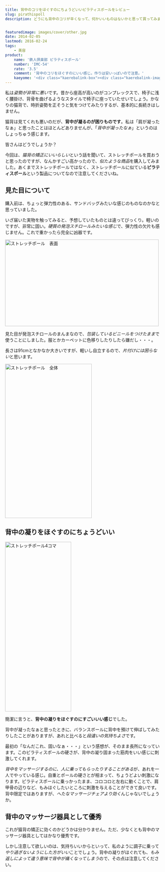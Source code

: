 ```yaml
---
title: 背中のコリをほぐすのにちょうどいいピラティスポールをレビュー
slug: pirathispoll
description: どうにも背中のコリが辛くなって、何かいいものはないかと思って買ってみました。値段相応に安っぽい外見で、単なる固い発泡スチロールの円柱という感じです。少なくとも背中のコリをほぐすのにちょうどよく、下手なマッサージチェアより効くかもしれません。


featuredimage: images/cover/other.jpg
date: 2014-02-05
lastmod: 2016-02-24
tags: 
    - 美容
product:
    name: '鉄人倶楽部 ピラティスポール'
    number: 'IMC-54'
    rate: '3.5'
    comment: '背中のコリをほぐすのにいい感じ。作りは安いっぽいので注意。'
    kaeyome: '<div class="kaerebalink-box"><div class="kaerebalink-image"><a href="http://www.amazon.co.jp/exec/obidos/ASIN/B008XVFMWE/illusionspace-22/ref=nosim/" rel="nofollow" target="_blank"><img src="http://ecx.images-amazon.com/images/I/311zOxmajNL._SL160_.jpg" style="border: none;" /></a></div><div class="kaerebalink-info"><div class="kaerebalink-name"><a href="http://www.amazon.co.jp/exec/obidos/ASIN/B008XVFMWE/illusionspace-22/ref=nosim/" rel="nofollow" target="_blank">鉄人倶楽部(IRONMAN・CLUB) ピラティスポール IMC-54</a><div class="kaerebalink-powered-date">posted with <a href="http://kaereba.com" rel="nofollow" target="_blank">カエレバ</a></div></div><div class="kaerebalink-detail"> カワセ(KAWASE) 2012-12-12    </div><div class="kaerebalink-link1"><div class="shoplinkamazon"><a href="http://www.amazon.co.jp/gp/search?keywords=IMC-54&__mk_ja_JP=%83J%83%5E%83J%83i&tag=illusionspace-22" rel="nofollow" target="_blank" title="アマゾン" >Amazonで購入</a></div><div class="shoplinkrakuten"><a href="http://hb.afl.rakuten.co.jp/hgc/0e95387f.f2aef20d.0e953880.25e412bd/?pc=http%3A%2F%2Fsearch.rakuten.co.jp%2Fsearch%2Fmall%2FIMC-54%2F-%2Ff.1-p.1-s.1-sf.0-st.A-v.2%3Fx%3D0%26scid%3Daf_ich_link_urltxt%26m%3Dhttp%3A%2F%2Fm.rakuten.co.jp%2F" rel="nofollow" target="_blank" title="楽天市場" >楽天市場で購入</a></div></div></div><div class="booklink-footer" style="clear: left"></div></div>'
---
```


私は<em>姿勢が非常に悪い</em>です。昔から座高が高いのがコンプレックスで、椅子に浅く腰掛け、背骨を曲げるようなスタイルで椅子に座っていたせいでしょう。かなりの猫背で、時折姿勢を正そうと気をつけてみたりするが、基本的に長続きはしません。

猫背は見てくれも悪いのだが、<strong>背中が凝るのが困りものです</strong>。私は「肩が凝ったなぁ」と思ったことはほとんどありませんが、「<em>背中が凝ったなぁ</em>」というのはしょっちゅう感じます。

皆さんはどうでしょうか？

今回は、<em>猫背の矯正にいいらしい</em>という話を聞いて、ストレッチポールを買おうと思ったのですが、なんかすごい高かったので、<em>似たような商品</em>を購入してみました。あくまでストレッチポールではなく、ストレッチポールに似ている<strong>ピラティスポール</strong>という製品についてなので注意してくださいね。


## 見た目について


購入前は、ちょっと弾力性のある、サンドバッグみたいな感じのものなのかなと思っていました。

いざ届いた実物を触ってみると、予想していたものとは違ってびっくり。軽いのですが、非常に固い。<em>硬質の発泡スチロールみたいな感じ</em>で、弾力性の欠片も感じません。これで重かったら完全に凶器です。

<img src="https://wantit.gcreate.jp/wp-content/uploads/2014/01/P1292025.jpg" alt="ストレッチポール　表面" width="500" height="281" class="size-full wp-image-329" srcset="https://wantit.gcreate.jp/wp-content/uploads/2014/01/P1292025.jpg 500w, https://wantit.gcreate.jp/wp-content/uploads/2014/01/P1292025-300x168.jpg 300w" sizes="(max-width: 500px) 100vw, 500px" />

見た目が発泡スチロールのまんまなので、<em>包装しているビニールをつけたまま</em>で使うことにしました。服とかカーペットに色移りしたりしたら嫌だし・・・。

長さは91cmとなかなか大きいですが、軽いし自立するので、<em>片付けには困らない</em>と思います。

<img src="https://wantit.gcreate.jp/wp-content/uploads/2014/01/P1292020.jpg" alt="ストレッチポール　全体" width="282" height="500" class="size-full wp-image-330" srcset="https://wantit.gcreate.jp/wp-content/uploads/2014/01/P1292020.jpg 282w, https://wantit.gcreate.jp/wp-content/uploads/2014/01/P1292020-169x300.jpg 169w" sizes="(max-width: 282px) 100vw, 282px" />


## 背中の凝りをほぐすのにちょうどいい


<img src="https://wantit.gcreate.jp/wp-content/uploads/2014/01/stretchpoll.jpg" alt="ストレッチポール4コマ" width="215" height="550" class="size-full wp-image-333" srcset="https://wantit.gcreate.jp/wp-content/uploads/2014/01/stretchpoll.jpg 215w, https://wantit.gcreate.jp/wp-content/uploads/2014/01/stretchpoll-117x300.jpg 117w" sizes="(max-width: 215px) 100vw, 215px" />

簡潔に言うと、<strong>背中の凝りをほぐすのにすごいいい感じ</strong>でした。

背中が凝ったなぁと思ったときに、バランスボールに背中を預けて伸ばしてみたりしたことがありますが、あれと比べると<em>段違いの気持ちよさ</em>です。

最初の「なんだこれ、固いなぁ・・・」という感想が、そのまま長所になっています。このピラティスポールの硬さが、背中の凝り固まった筋肉をいい感じに刺激してくれます。

<em>背中をマッサージするのに、人に乗ってもらったりすることがある</em>が、あれを一人でやっている感じ。自重とポールの硬さとが相まって、ちょうどよい刺激になります。ピラティスポールに乗っかったまま、コロコロと左右に動くことで、肩甲骨の辺りなど、もみほぐしたいところに刺激を与えることができて良いです。背中限定ではありますが、<em>へたなマッサージチェアより効く</em>んじゃないでしょうか。


## 背中のマッサージ器具として優秀


これが猫背の矯正に効くのかどうかは分かりません。ただ、少なくとも背中のマッサージ器具としてはかなり優秀です。

しかし注意して欲しいのは、気持ちいいからといって、私のように調子に乗って<em>やり過ぎないようにした方がいい</em>ことでしょう。背中の凝りがほぐれても、<em>もみ返しによって違う意味で背中が痛くなってしまう</em>ので、その点は注意してください。


  